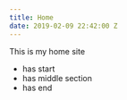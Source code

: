 ```yaml
---
title: Home
date: 2019-02-09 22:42:00 Z
---
```


This is my home site
* has start
* has middle section
* has end